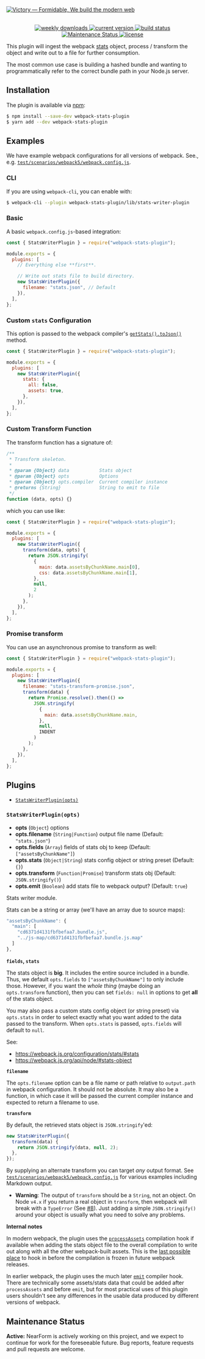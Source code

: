 <a href="https://commerce.nearform.com/open-source/" target="_blank">
  <img alt="Victory — Formidable, We build the modern web" src="https://oss.nearform.com/api/banner.svg?badge=Webpack%20Stats%20Plugin&bg=e8b25a" />
</a>

<br />
<br />

<p align="center">
  <a href="https://npmjs.com/package/webpack-stats-plugin">
    <img alt="weekly downloads" src="https://img.shields.io/npm/dw/webpack-stats-plugin">
  </a>
  <a href="https://npmjs.com/package/webpack-stats-plugin">
    <img alt="current version" src="https://img.shields.io/npm/v/webpack-stats-plugin">
  </a>
  <a href="https://github.com/FormidableLabs/webpack-stats-plugin/actions">
    <img alt="build status" src="https://github.com/FormidableLabs/webpack-stats-plugin/actions/workflows/ci.yml/badge.svg">
  </a>
  <a href="https://github.com/FormidableLabs/webpack-stats-plugin#maintenance-status">
    <img alt="Maintenance Status" src="https://img.shields.io/badge/maintenance-active-green.svg" />
  </a>
  <a href="https://github.com/FormidableLabs/webpack-stats-plugin/blob/main/LICENSE.txt">
  <img alt="license" src="https://img.shields.io/npm/l/webpack-stats-plugin"j>
  </a>
</p>

This plugin will ingest the webpack [stats](https://webpack.js.org/configuration/stats/#stats) object, process / transform the object and write out to a file for further consumption.

The most common use case is building a hashed bundle and wanting to programmatically refer to the correct bundle path in your Node.js server.

## Installation

The plugin is available via [npm](https://www.npmjs.com/package/webpack-stats-plugin):

```sh
$ npm install --save-dev webpack-stats-plugin
$ yarn add --dev webpack-stats-plugin
```

## Examples

We have example webpack configurations for all versions of webpack. See., e.g. [`test/scenarios/webpack5/webpack.config.js`](test/scenarios/webpack5/webpack.config.js).

### CLI

If you are using `webpack-cli`, you can enable with:

```sh
$ webpack-cli --plugin webpack-stats-plugin/lib/stats-writer-plugin
```

### Basic

A basic `webpack.config.js`-based integration:

```js
const { StatsWriterPlugin } = require("webpack-stats-plugin");

module.exports = {
  plugins: [
    // Everything else **first**.

    // Write out stats file to build directory.
    new StatsWriterPlugin({
      filename: "stats.json", // Default
    }),
  ],
};
```

### Custom `stats` Configuration

This option is passed to the webpack compiler's [`getStats().toJson()`](https://webpack.js.org/api/node/#statstojsonoptions) method.

```js
const { StatsWriterPlugin } = require("webpack-stats-plugin");

module.exports = {
  plugins: [
    new StatsWriterPlugin({
      stats: {
        all: false,
        assets: true,
      },
    }),
  ],
};
```

### Custom Transform Function

The transform function has a signature of:

```js
/**
 * Transform skeleton.
 *
 * @param {Object} data           Stats object
 * @param {Object} opts           Options
 * @param {Object} opts.compiler  Current compiler instance
 * @returns {String}              String to emit to file
 */
function (data, opts) {}
```

which you can use like:

```js
const { StatsWriterPlugin } = require("webpack-stats-plugin");

module.exports = {
  plugins: [
    new StatsWriterPlugin({
      transform(data, opts) {
        return JSON.stringify(
          {
            main: data.assetsByChunkName.main[0],
            css: data.assetsByChunkName.main[1],
          },
          null,
          2
        );
      },
    }),
  ],
};
```

### Promise transform

You can use an asynchronous promise to transform as well:

```js
const { StatsWriterPlugin } = require("webpack-stats-plugin");

module.exports = {
  plugins: [
    new StatsWriterPlugin({
      filename: "stats-transform-promise.json",
      transform(data) {
        return Promise.resolve().then(() =>
          JSON.stringify(
            {
              main: data.assetsByChunkName.main,
            },
            null,
            INDENT
          )
        );
      },
    }),
  ],
};
```

## Plugins

- [`StatsWriterPlugin(opts)`](#statswriterplugin-opts-)

### `StatsWriterPlugin(opts)`

- **opts** (`Object`) options
- **opts.filename** (`String|Function`) output file name (Default: `"stats.json"`)
- **opts.fields** (`Array`) fields of stats obj to keep (Default: `["assetsByChunkName"]`)
- **opts.stats** (`Object|String`) stats config object or string preset (Default: `{}`)
- **opts.transform** (`Function|Promise`) transform stats obj (Default: `JSON.stringify()`)
- **opts.emit** (`Boolean`) add stats file to webpack output? (Default: `true`)

Stats writer module.

Stats can be a string or array (we'll have an array due to source maps):

```js
"assetsByChunkName": {
  "main": [
    "cd6371d4131fbfbefaa7.bundle.js",
    "../js-map/cd6371d4131fbfbefaa7.bundle.js.map"
  ]
},
```

**`fields`, `stats`**

The stats object is **big**. It includes the entire source included in a bundle. Thus, we default `opts.fields` to `["assetsByChunkName"]` to only include those. However, if you want the _whole thing_ (maybe doing an `opts.transform` function), then you can set `fields: null` in options to get **all** of the stats object.

You may also pass a custom stats config object (or string preset) via `opts.stats` in order to select exactly what you want added to the data passed to the transform. When `opts.stats` is passed, `opts.fields` will default to `null`.

See:

- https://webpack.js.org/configuration/stats/#stats
- https://webpack.js.org/api/node/#stats-object

**`filename`**

The `opts.filename` option can be a file name or path relative to `output.path` in webpack configuration. It should not be absolute. It may also be a function, in which case it will be passed the current compiler instance and expected to return a filename to use.

**`transform`**

By default, the retrieved stats object is `JSON.stringify`'ed:

```javascript
new StatsWriterPlugin({
  transform(data) {
    return JSON.stringify(data, null, 2);
  },
});
```

By supplying an alternate transform you can target _any_ output format. See [`test/scenarios/webpack5/webpack.config.js`](test/scenarios/webpack5/webpack.config.js) for various examples including Markdown output.

- **Warning**: The output of `transform` should be a `String`, not an object. On Node `v4.x` if you return a real object in `transform`, then webpack will break with a `TypeError` (See [#8](https://github.com/FormidableLabs/webpack-stats-plugin/issues/8)). Just adding a simple `JSON.stringify()` around your object is usually what you need to solve any problems.

**Internal notes**

In modern webpack, the plugin uses the [`processAssets`](https://webpack.js.org/api/compilation-hooks/#processassets) compilation hook if available when adding the stats object file to the overall compilation to write out along with all the other webpack-built assets. This is the [last possible place](https://github.com/webpack/webpack/blob/f2f998b58362d5edc9945a48f8245a3347ad007c/lib/Compilation.js#L2000-L2007) to hook in before the compilation is frozen in future webpack releases.

In earlier webpack, the plugin uses the much later [`emit`](https://webpack.js.org/api/compiler-hooks/#emit) compiler hook. There are technically some assets/stats data that could be added after `processAssets` and before `emit`, but for most practical uses of this plugin users shouldn't see any differences in the usable data produced by different versions of webpack.

## Maintenance Status

**Active:** NearForm is actively working on this project, and we expect to continue for work for the foreseeable future. Bug reports, feature requests and pull requests are welcome.

[npm_img]: https://badge.fury.io/js/webpack-stats-plugin.svg
[npm_site]: http://badge.fury.io/js/webpack-stats-plugin
[actions_img]: https://github.com/FormidableLabs/webpack-stats-plugin/workflows/CI/badge.svg
[actions_site]: https://github.com/FormidableLabs/webpack-stats-plugin/actions
[lic_img]: https://img.shields.io/npm/l/webpack-stats-plugin.svg?color=brightgreen&style=flat
[lic_site]: https://github.com/FormidableLabs/webpack-stats-plugin/blob/main/LICENSE.txt
[maintenance_image]: https://img.shields.io/badge/maintenance-active-green.svg?color=brightgreen&style=flat
